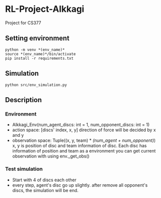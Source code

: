 # RL-Project-Alkkagi

Project for CS377

## Setting environment

```
python -m venv *(env_name)*
source *(env_name)*/bin/activate
pip install -r requirements.txt
```

## Simulation

```
python src/env_simulation.py
```

## Description

### Environment
- Alkkagi_Env(num_agent_discs: int = 1, num_opponent_discs: int = 1)
- action space: [discs' index, x, y]
direction of force will be decided by x and y
- observation space: Tuple((x, y, team) * _(num_agent + num_opponent)_)
x, y is position of disc and team information of disc. Each disc has information of position and team as a environment
you can get current observation with using env._get_obs()

### Test simulation
- Start with 4 of discs each other
- every step, agent's disc go up slightly. after remove all opponent's discs, the simulation will be end.